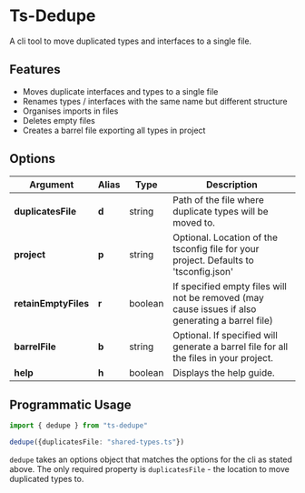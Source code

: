 
# Ts-Dedupe

A cli tool to move duplicated types and interfaces to a single file.


## Features

* Moves duplicate interfaces and types to a single file
* Renames types / interfaces with the same name but different structure
* Organises imports in files
* Deletes empty files
* Creates a barrel file exporting all types in project


## Options

| Argument | Alias | Type | Description |
|-|-|-|-|
| **duplicatesFile** | **d** | string | Path of the file where duplicate types will be moved to. |
| **project** | **p** | string | Optional. Location of the tsconfig file for your project. Defaults to 'tsconfig.json' |
| **retainEmptyFiles** | **r** | boolean | If specified empty files will not be removed (may cause issues if also generating a barrel file) |
| **barrelFile** | **b** | string | Optional. If specified will generate a barrel file for all the files in your project. |
| **help** | **h** | boolean | Displays the help guide. |

[//]: ####ts-command-line-args_write-markdown_replaceAbove

## Programmatic Usage

```ts
import { dedupe } from "ts-dedupe"

dedupe({duplicatesFile: "shared-types.ts"})
```

`dedupe` takes an options object that matches the options for the cli as stated above. The only required property is `duplicatesFile` - the location to move duplicated types to. 
